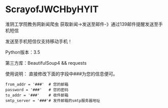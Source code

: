 # ScrayofJWCHbyHYIT
淮阴工学院教务网新闻爬虫
获取新闻->发送至邮件-》通过139邮件提醒发送至手机短信

发送至手机短信仅支持移动手机！

Python版本：3.5

第三方库：BeautifulSoup4 && requests

使用说明：
直接修改下面的字段中###为您的信息便可。

	from_addr = '###'  # 您的邮箱
	password = '###'   # 您的密码
	to_addr = '###'    # 收件邮箱
	smtp_server = '###'# 发件邮箱的smtp服务器地址
